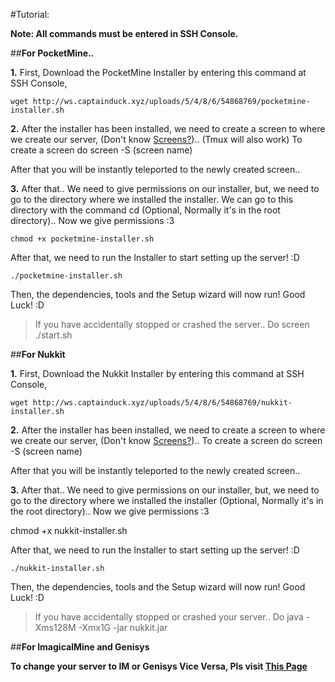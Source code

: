 #Tutorial:

__**Note: All commands must be entered in SSH Console.**__

##**For PocketMine..**

**1.** First, Download the PocketMine Installer by entering this command at SSH Console,
```
wget http://ws.captainduck.xyz/uploads/5/4/8/6/54868769/pocketmine-installer.sh
```
**2.** After the installer has been installed, we need to create a screen to where we create our server, (Don't know [Screens?](https://www.rackaid.com/blog/linux-screen-tutorial-and-how-to/)).. (Tmux will also work)
To create a screen do screen -S (screen name)

After that you will be instantly teleported to the newly created screen..

**3.** After that.. We need to give permissions on our installer, but, we need to go to the directory where we installed the installer. We can go to this directory with the command cd <file path> (Optional, Normally it's in the root directory).. Now we give permissions :3
```
chmod +x pocketmine-installer.sh
```
After that, we need to run the Installer to start setting up the server! :D
```
./pocketmine-installer.sh
```
Then, the dependencies, tools and the Setup wizard will now run! Good Luck! :D

>If you have accidentally stopped or crashed the server.. Do screen ./start.sh


##**For Nukkit**

**1.** First, Download the Nukkit Installer by entering this command at SSH Console,
```
wget http://ws.captainduck.xyz/uploads/5/4/8/6/54868769/nukkit-installer.sh
```
**2.** After the installer has been installed, we need to create a screen to where we create our server, (Don't know [Screens?](https://www.rackaid.com/blog/linux-screen-tutorial-and-how-to/))..
To create a screen do screen -S (screen name)

After that you will be instantly teleported to the newly created screen..

**3.** After that.. We need to give permissions on our installer, but, we need to go to the directory where we installed the installer (Optional, Normally it's in the root directory).. Now we give permissions :3

chmod +x nukkit-installer.sh

After that, we need to run the Installer to start setting up the server! :D
```
./nukkit-installer.sh
```
Then, the dependencies, tools and the Setup wizard will now run! Good Luck! :D

>If you have accidentally stopped or crashed your server.. Do java -Xms128M -Xmx1G -jar nukkit.jar


##**For ImagicalMine and Genisys**

**To change your server to IM or Genisys Vice Versa, Pls visit [This Page](https://github.com/CaptainDuck/MCPE-Installers/tree/master/Installers/Phar-Change)**
